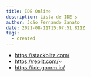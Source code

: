 ```yaml
---
title: IDE Online
description: Lista de IDE's
author: João Fernando Zanato
date: 2021-08-11T15:07:51.811Z
tags:
  - created
---
```

* https://stackblitz.com/
* https://replit.com/~
* https://ide.goorm.io/